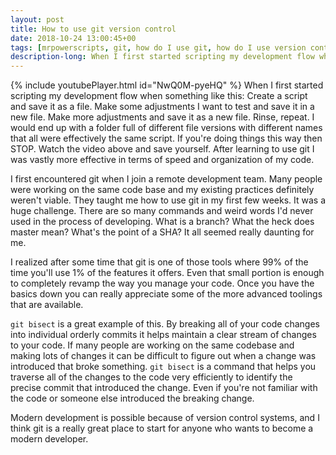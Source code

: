 ```yaml
---
layout: post
title: How to use git version control
date: 2018-10-24 13:00:45+00
tags: [mrpowerscripts, git, how do I use git, how do I use version control, git version control, development version control]
description-long: When I first started scripting my development flow when something like this Create a script and save it as a file. Make some adjustments I want to test and save it in a new file. Make more adjustments and save it as a new file. Rinse, repeat. I would end up with a folder full of different file versions with different names that all were effectively the same script. If you're doing things this way then STOP. Watch the video above and save yourself. After learning to use git I was vastly more effective in terms of speed and organization of my code.
---
```


{% include youtubePlayer.html id="NwQ0M-pyeHQ" %}
When I first started scripting my development flow when something like this: Create a script and save it as a file. Make some adjustments I want to test and save it in a new file. Make more adjustments and save it as a new file. Rinse, repeat. I would end up with a folder full of different file versions with different names that all were effectively the same script. If you're doing things this way then STOP. Watch the video above and save yourself. After learning to use git I was vastly more effective in terms of speed and organization of my code.

I first encountered git when I join a remote development team. Many people were working on the same code base and my existing practices definitely weren't viable. They taught me how to use git in my first few weeks. It was a huge challenge. There are so many commands and weird words I'd never used in the process of developing. What is a branch? What the heck does master mean? What's the point of a SHA? It all seemed really daunting for me. 

I realized after some time that git is one of those tools where 99% of the time you'll use 1% of the features it offers. Even that small portion is enough to completely revamp the way you manage your code. Once you have the basics down you can really appreciate some of the more advanced toolings that are available. 

`git bisect` is a great example of this. By breaking all of your code changes into individual orderly commits it helps maintain a clear stream of changes to your code. If many people are working on the same codebase and making lots of changes it can be difficult to figure out when a change was introduced that broke something. `git bisect` is a command that helps you traverse all of the changes to the code very efficiently to identify the precise commit that introduced the change. Even if you're not familiar with the code or someone else introduced the breaking change. 

Modern development is possible because of version control systems, and I think git is a really great place to start for anyone who wants to become a modern developer.

